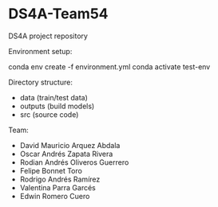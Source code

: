 # DS4A-Team54
DS4A project repository

Environment setup:

conda env create -f environment.yml
conda activate test-env

Directory structure:

- data (train/test data)
- outputs (build models)
- src (source code)

Team:
* David Mauricio Arquez Abdala
* Oscar Andrés Zapata Rivera
* Rodian Andrés Oliveros Guerrero
* Felipe Bonnet Toro
* Rodrigo Andrés Ramírez
* Valentina Parra Garcés
* Edwin Romero Cuero
